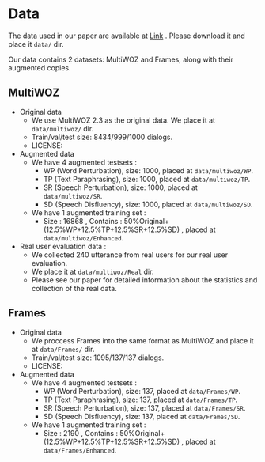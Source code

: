 # Data
The data used in our paper are available at [Link](http://115.182.62.174:9876/) . Please download it and place it  `data/` dir.

Our data contains 2 datasets: MultiWOZ and Frames, along with their augmented copies.


## MultiWOZ
- Original data
  - We use MultiWOZ 2.3 as the original data. We place it at `data/multiwoz/` dir.
  - Train/val/test size: 8434/999/1000 dialogs.
  - LICENSE:
- Augmented data
  - We have 4 augmented testsets : 
    - WP (Word Perturbation), size: 1000, placed at `data/multiwoz/WP`.
    - TP (Text Paraphrasing), size: 1000, placed at `data/multiwoz/TP`.
    - SR (Speech Perturbation), size: 1000, placed at `data/multiwoz/SR`.
    - SD (Speech Disfluency), size: 1000, placed at `data/multiwoz/SD`.
  - We have 1 augmented training set :
    - Size : 16868 , Contains : 50%Original+(12.5%WP+12.5%TP+12.5%SR+12.5%SD) , placed at `data/multiwoz/Enhanced`.
- Real user evaluation data :
  - We collected 240 utterance from real users for our real user evaluation.
  - We place it at `data/multiwoz/Real` dir.
  - Please see our paper for detailed information about the statistics and collection of the real data.

## Frames
- Original data
  - We proccess Frames into the same format as MultiWOZ and place it at `data/Frames/` dir.
  - Train/val/test size: 1095/137/137 dialogs.
  - LICENSE:
- Augmented data
  - We have 4 augmented testsets : 
    - WP (Word Perturbation), size: 137, placed at `data/Frames/WP`.
    - TP (Text Paraphrasing), size: 137, placed at `data/Frames/TP`.
    - SR (Speech Perturbation), size: 137, placed at `data/Frames/SR`.
    - SD (Speech Disfluency), size: 137, placed at `data/Frames/SD`.
  - We have 1 augmented training set :
    - Size : 2190 , Contains : 50%Original+(12.5%WP+12.5%TP+12.5%SR+12.5%SD) , placed at `data/Frames/Enhanced`.
